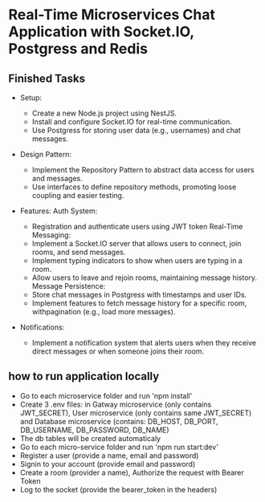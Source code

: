 # Real-Time Microservices Chat Application with Socket.IO, Postgress and Redis

## Finished Tasks
- Setup:
  - Create a new Node.js project using NestJS.
  - Install and configure Socket.IO for real-time communication.
  - Use Postgress for storing user data (e.g., usernames) and chat messages.

- Design Pattern:
  - Implement the Repository Pattern to abstract data access for users and messages.
  - Use interfaces to define repository methods, promoting loose coupling and easier testing.

- Features:
    Auth System:
  - Registration and authenticate users using JWT token
    Real-Time Messaging:
  - Implement a Socket.IO server that allows users to connect, join rooms, and send messages.
  - Implement typing indicators to show when users are typing in a room.
  - Allow users to leave and rejoin rooms, maintaining message history.
    Message Persistence:
  - Store chat messages in Postgress with timestamps and user IDs.
  - Implement features to fetch message history for a specific room, withpagination (e.g., load more messages).

- Notifications:
  - Implement a notification system that alerts users when they receive direct messages or when someone joins their room.

## how to run application locally
  - Go to each microservice folder and run 'npm install'
  - Create 3 .env files: in Gatway microservice (only contains JWT_SECRET), User microservice (only contains same JWT_SECRET) and Database microservice (contains: DB_HOST, DB_PORT, DB_USERNAME, DB_PASSWORD, DB_NAME)
  - The db tables will be created automaticaly
  - Go to each micro-service folder and run 'npm run start:dev'
  - Register a user (provide a name, email and password)
  - Signin to your account (provide email and password)
  - Create a room (provider a name), Authorize the request with Bearer Token
  - Log to the socket (provide the bearer_token in the headers)
